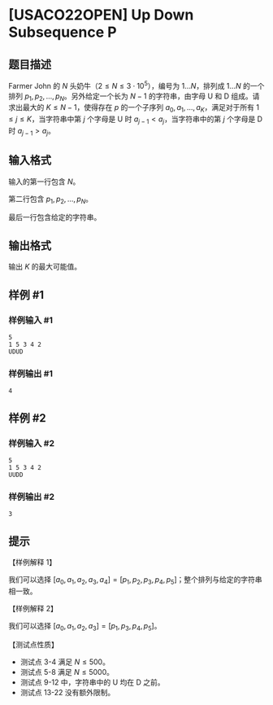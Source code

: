 # [USACO22OPEN] Up Down Subsequence P

## 题目描述

Farmer John 的 $N$ 头奶牛（$2 \leq N \leq 3\cdot 10^5$），编号为 $1 \ldots N$，排列成 $1\ldots N$ 的一个排列 $p_1,p_2,\ldots,p_N$。另外给定一个长为 $N-1$ 的字符串，由字母 U 和 D 组成。请求出最大的 $K\le N-1$，使得存在 $p$ 的一个子序列 $a_0,a_1,\ldots,a_{K}$，满足对于所有 $1\le j\le K$，当字符串中第 $j$ 个字母是 U 时 $a_{j - 1} < a_j$，当字符串中的第 $j$ 个字母是 D 时 $a_{j - 1} > a_j$。


## 输入格式

输入的第一行包含 $N$。

第二行包含 $p_1,p_2,\ldots,p_N$。

最后一行包含给定的字符串。

## 输出格式

输出 $K$ 的最大可能值。

## 样例 #1

### 样例输入 #1
```
5
1 5 3 4 2
UDUD
```

### 样例输出 #1

```
4
```

## 样例 #2

### 样例输入 #2
```
5
1 5 3 4 2
UUDD
```

### 样例输出 #2

```
3
```

## 提示

【样例解释 1】

我们可以选择 $[a_0,a_1,a_2,a_3,a_4]=[p_1,p_2,p_3,p_4,p_5]$；整个排列与给定的字符串相一致。

【样例解释 2】

我们可以选择 $[a_0,a_1,a_2,a_3]=[p_1,p_3,p_4,p_5]$。

【测试点性质】

- 测试点 3-4 满足 $N\le 500$。
- 测试点 5-8 满足 $N\le 5000$。
- 测试点 9-12 中，字符串中的 U 均在 D 之前。
- 测试点 13-22 没有额外限制。

